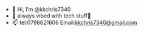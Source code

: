 - 👋 Hi, I’m @kkchris7340
- 👀 always vibed with tech stuff🤞
- 📫 tel:0798621606
     Email:kkchris7340@gmail.com

<!---
kkchris7340/kkchris7340 is a ✨ special ✨ repository because its `README.md` (this file) appears on your GitHub profile.
You can click the Preview link to take a look at your changes.
--->
